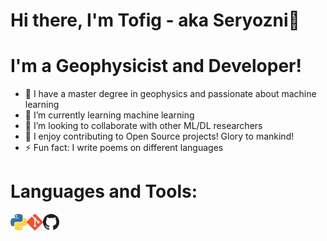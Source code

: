 # Hi there, I'm Tofig - aka Seryozni👋

# I'm a Geophysicist and Developer!

- 🔭 I have a master degree in geophysics and passionate about machine learning
- 🌱 I’m currently learning machine learning 
- 👯 I’m looking to collaborate with other ML/DL researchers
- 🥅 I enjoy contributing to Open Source projects! Glory to mankind!
- ⚡ Fun fact: I write poems on different languages

[Website]: https://seryozni.github.io
[Linkedin]: https://linkedin.com/in/tofignazarbayov

# Languages and Tools:

<img align="left" alt="Python" width="26px" src="img/python.png" />
<img align="left" alt="Git" width="26px" src="img/git.png" />
<img align="left" alt="Github" width="26px" src="img/github.png" />